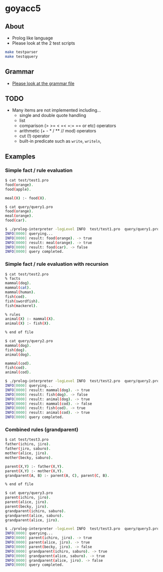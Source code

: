 # goyacc5

## About

* Prolog like language
* Please look at the 2 test scripts

```sh
make testparser
make testqquery
```

## Grammar

* [Please look at the grammar file](<./pkg/prolog/grammar.go.y>)

## TODO

* Many items are not implemented including...
  * single and double quote handling
  * list
  * comparison (> >= < =< =:= =\= or etc) operators
  * arithmetic (+ - * / ** // mod) operators
  * cut (!) operator
  * built-in predicate such as `write`, `writeln`,

## Examples

### Simple fact / rule evaluation

```sh
$ cat test/test1.pro
food(orange).
food(apple).

meal(X) :- food(X).

$ cat query/query1.pro
food(orange).
meal(orange).
food(car).

$ ./prolog-interpreter -logLevel INFO  test/test1.pro  query/query1.pro
INFO[0000] querying...
INFO[0000] result: food(orange). -> true
INFO[0000] result: meal(orange). -> true
INFO[0000] result: food(car). -> false
INFO[0000] query completed.
```

### Simple fact / rule evaluation with recursion

```sh
$ cat test/test2.pro
% facts
mammal(dog).
mammal(cat).
mammal(human).
fish(cod).
fish(swordfish).
fish(mackerel).

% rules
animal(X) :- mammal(X).
animal(X) :- fish(X).

% end of file

$ cat query/query2.pro
mammal(dog).
fish(dog).
animal(dog).

mammal(cod).
fish(cod).
animal(cod).

$ ./prolog-interpreter -logLevel INFO  test/test2.pro  query/query2.pro
INFO[0000] querying...
INFO[0000] result: mammal(dog). -> true
INFO[0000] result: fish(dog). -> false
INFO[0000] result: animal(dog). -> true
INFO[0000] result: mammal(cod). -> false
INFO[0000] result: fish(cod). -> true
INFO[0000] result: animal(cod). -> true
INFO[0000] query completed.
```

### Combined rules (grandparent)

```sh
$ cat test/test3.pro
father(ichiro, jiro).
father(jiro, saburo).
mother(alice, jiro).
mother(becky, saburo).

parent(X,Y) :- father(X,Y).
parent(X,Y) :- mother(X,Y).
grandparent(A, B) :- parent(A, C), parent(C, B).

% end of file

$ cat query/query3.pro
parent(ichiro, jiro).
parent(alice, jiro).
parent(becky, jiro).
grandparent(ichiro, saburo).
grandparent(alice, saburo).
grandparent(alice, jiro).

$ ./prolog-interpreter -logLevel INFO  test/test3.pro  query/query3.pro
INFO[0000] querying...
INFO[0000] parent(ichiro, jiro). -> true
INFO[0000] parent(alice, jiro). -> true
INFO[0000] parent(becky, jiro). -> false
INFO[0000] grandparent(ichiro, saburo). -> true
INFO[0000] grandparent(alice, saburo). -> true
INFO[0000] grandparent(alice, jiro). -> false
INFO[0000] query completed.
```

